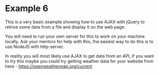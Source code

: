 # Example 6

This is a very basic example showing how to use AJAX with jQuery to retrive some data from a file and display it on the web page.

You will need to run your own server for this to work on your machine locally. Ask your mentors for help with this, the easiest way to do this is to use NodeJS with http-server.

In reality you will most likely use AJAX to get data from an API, if you want to try this maybe you could try getting weather data for your website from here - https://openweathermap.org/current 